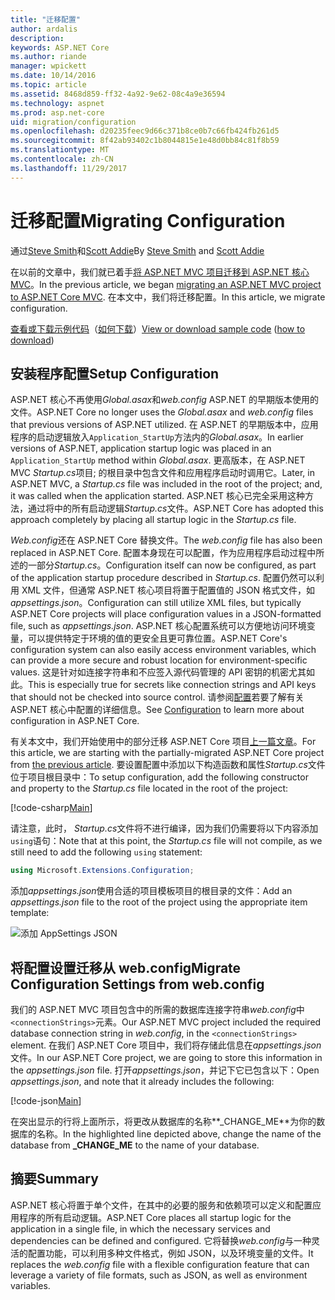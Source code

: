 ```yaml
---
title: "迁移配置"
author: ardalis
description: 
keywords: ASP.NET Core
ms.author: riande
manager: wpickett
ms.date: 10/14/2016
ms.topic: article
ms.assetid: 8468d859-ff32-4a92-9e62-08c4a9e36594
ms.technology: aspnet
ms.prod: asp.net-core
uid: migration/configuration
ms.openlocfilehash: d20235feec9d66c371b8ce0b7c66fb424fb261d5
ms.sourcegitcommit: 8f42ab93402c1b8044815e1e48d0bb84c81f8b59
ms.translationtype: MT
ms.contentlocale: zh-CN
ms.lasthandoff: 11/29/2017
---
```

# <a name="migrating-configuration"></a><span data-ttu-id="06fa7-103">迁移配置</span><span class="sxs-lookup"><span data-stu-id="06fa7-103">Migrating Configuration</span></span>

<span data-ttu-id="06fa7-104">通过[Steve Smith](https://ardalis.com/)和[Scott Addie](https://scottaddie.com)</span><span class="sxs-lookup"><span data-stu-id="06fa7-104">By [Steve Smith](https://ardalis.com/) and [Scott Addie](https://scottaddie.com)</span></span>

<span data-ttu-id="06fa7-105">在以前的文章中，我们就已着手[将 ASP.NET MVC 项目迁移到 ASP.NET 核心 MVC](mvc.md)。</span><span class="sxs-lookup"><span data-stu-id="06fa7-105">In the previous article, we began [migrating an ASP.NET MVC project to ASP.NET Core MVC](mvc.md).</span></span> <span data-ttu-id="06fa7-106">在本文中，我们将迁移配置。</span><span class="sxs-lookup"><span data-stu-id="06fa7-106">In this article, we migrate configuration.</span></span>

<span data-ttu-id="06fa7-107">[查看或下载示例代码](https://github.com/aspnet/Docs/tree/master/aspnetcore/migration/configuration/samples)（[如何下载](xref:tutorials/index#how-to-download-a-sample)）</span><span class="sxs-lookup"><span data-stu-id="06fa7-107">[View or download sample code](https://github.com/aspnet/Docs/tree/master/aspnetcore/migration/configuration/samples) ([how to download](xref:tutorials/index#how-to-download-a-sample))</span></span>

## <a name="setup-configuration"></a><span data-ttu-id="06fa7-108">安装程序配置</span><span class="sxs-lookup"><span data-stu-id="06fa7-108">Setup Configuration</span></span>

<span data-ttu-id="06fa7-109">ASP.NET 核心不再使用*Global.asax*和*web.config* ASP.NET 的早期版本使用的文件。</span><span class="sxs-lookup"><span data-stu-id="06fa7-109">ASP.NET Core no longer uses the *Global.asax* and *web.config* files that previous versions of ASP.NET utilized.</span></span> <span data-ttu-id="06fa7-110">在 ASP.NET 的早期版本中，应用程序的启动逻辑放入`Application_StartUp`方法内的*Global.asax*。</span><span class="sxs-lookup"><span data-stu-id="06fa7-110">In earlier versions of ASP.NET, application startup logic was placed in an `Application_StartUp` method within *Global.asax*.</span></span> <span data-ttu-id="06fa7-111">更高版本，在 ASP.NET MVC *Startup.cs*项目; 的根目录中包含文件和应用程序启动时调用它。</span><span class="sxs-lookup"><span data-stu-id="06fa7-111">Later, in ASP.NET MVC, a *Startup.cs* file was included in the root of the project; and, it was called when the application started.</span></span> <span data-ttu-id="06fa7-112">ASP.NET 核心已完全采用这种方法，通过将中的所有启动逻辑*Startup.cs*文件。</span><span class="sxs-lookup"><span data-stu-id="06fa7-112">ASP.NET Core has adopted this approach completely by placing all startup logic in the *Startup.cs* file.</span></span>

<span data-ttu-id="06fa7-113">*Web.config*还在 ASP.NET Core 替换文件。</span><span class="sxs-lookup"><span data-stu-id="06fa7-113">The *web.config* file has also been replaced in ASP.NET Core.</span></span> <span data-ttu-id="06fa7-114">配置本身现在可以配置，作为应用程序启动过程中所述的一部分*Startup.cs*。</span><span class="sxs-lookup"><span data-stu-id="06fa7-114">Configuration itself can now be configured, as part of the application startup procedure described in *Startup.cs*.</span></span> <span data-ttu-id="06fa7-115">配置仍然可以利用 XML 文件，但通常 ASP.NET 核心项目将置于配置值的 JSON 格式文件，如*appsettings.json*。</span><span class="sxs-lookup"><span data-stu-id="06fa7-115">Configuration can still utilize XML files, but typically ASP.NET Core projects will place configuration values in a JSON-formatted file, such as *appsettings.json*.</span></span> <span data-ttu-id="06fa7-116">ASP.NET 核心配置系统可以方便地访问环境变量，可以提供特定于环境的值的更安全且更可靠位置。</span><span class="sxs-lookup"><span data-stu-id="06fa7-116">ASP.NET Core's configuration system can also easily access environment variables, which can provide a more secure and robust location for environment-specific values.</span></span> <span data-ttu-id="06fa7-117">这是针对如连接字符串和不应签入源代码管理的 API 密钥的机密尤其如此。</span><span class="sxs-lookup"><span data-stu-id="06fa7-117">This is especially true for secrets like connection strings and API keys that should not be checked into source control.</span></span> <span data-ttu-id="06fa7-118">请参阅[配置](xref:fundamentals/configuration/index)若要了解有关 ASP.NET 核心中配置的详细信息。</span><span class="sxs-lookup"><span data-stu-id="06fa7-118">See [Configuration](xref:fundamentals/configuration/index) to learn more about configuration in ASP.NET Core.</span></span>

<span data-ttu-id="06fa7-119">有关本文中，我们开始使用中的部分迁移 ASP.NET Core 项目[上一篇文章](mvc.md)。</span><span class="sxs-lookup"><span data-stu-id="06fa7-119">For this article, we are starting with the partially-migrated ASP.NET Core project from [the previous article](mvc.md).</span></span> <span data-ttu-id="06fa7-120">要设置配置中添加以下构造函数和属性*Startup.cs*文件位于项目根目录中：</span><span class="sxs-lookup"><span data-stu-id="06fa7-120">To setup configuration, add the following constructor and property to the *Startup.cs* file located in the root of the project:</span></span>

[!code-csharp[Main](configuration/samples/WebApp1/src/WebApp1/Startup.cs?range=11-21)]

<span data-ttu-id="06fa7-121">请注意，此时， *Startup.cs*文件将不进行编译，因为我们仍需要将以下内容添加`using`语句：</span><span class="sxs-lookup"><span data-stu-id="06fa7-121">Note that at this point, the *Startup.cs* file will not compile, as we still need to add the following `using` statement:</span></span>

```csharp
using Microsoft.Extensions.Configuration;
```

<span data-ttu-id="06fa7-122">添加*appsettings.json*使用合适的项目模板项目的根目录的文件：</span><span class="sxs-lookup"><span data-stu-id="06fa7-122">Add an *appsettings.json* file to the root of the project using the appropriate item template:</span></span>

![添加 AppSettings JSON](configuration/_static/add-appsettings-json.png)

## <a name="migrate-configuration-settings-from-webconfig"></a><span data-ttu-id="06fa7-124">将配置设置迁移从 web.config</span><span class="sxs-lookup"><span data-stu-id="06fa7-124">Migrate Configuration Settings from web.config</span></span>

<span data-ttu-id="06fa7-125">我们的 ASP.NET MVC 项目包含中的所需的数据库连接字符串*web.config*中`<connectionStrings>`元素。</span><span class="sxs-lookup"><span data-stu-id="06fa7-125">Our ASP.NET MVC project included the required database connection string in *web.config*, in the `<connectionStrings>` element.</span></span> <span data-ttu-id="06fa7-126">在我们 ASP.NET Core 项目中，我们将存储此信息在*appsettings.json*文件。</span><span class="sxs-lookup"><span data-stu-id="06fa7-126">In our ASP.NET Core project, we are going to store this information in the *appsettings.json* file.</span></span> <span data-ttu-id="06fa7-127">打开*appsettings.json*，并记下它已包含以下：</span><span class="sxs-lookup"><span data-stu-id="06fa7-127">Open *appsettings.json*, and note that it already includes the following:</span></span>

[!code-json[Main](../migration/configuration/samples/WebApp1/src/WebApp1/appsettings.json?highlight=4)]


<span data-ttu-id="06fa7-128">在突出显示的行将上面所示，将更改从数据库的名称**_CHANGE_ME**为你的数据库的名称。</span><span class="sxs-lookup"><span data-stu-id="06fa7-128">In the highlighted line depicted above, change the name of the database from **_CHANGE_ME** to the name of your database.</span></span>

## <a name="summary"></a><span data-ttu-id="06fa7-129">摘要</span><span class="sxs-lookup"><span data-stu-id="06fa7-129">Summary</span></span>

<span data-ttu-id="06fa7-130">ASP.NET 核心将置于单个文件，在其中的必要的服务和依赖项可以定义和配置应用程序的所有启动逻辑。</span><span class="sxs-lookup"><span data-stu-id="06fa7-130">ASP.NET Core places all startup logic for the application in a single file, in which the necessary services and dependencies can be defined and configured.</span></span> <span data-ttu-id="06fa7-131">它将替换*web.config*与一种灵活的配置功能，可以利用多种文件格式，例如 JSON，以及环境变量的文件。</span><span class="sxs-lookup"><span data-stu-id="06fa7-131">It replaces the *web.config* file with a flexible configuration feature that can leverage a variety of file formats, such as JSON, as well as environment variables.</span></span>
